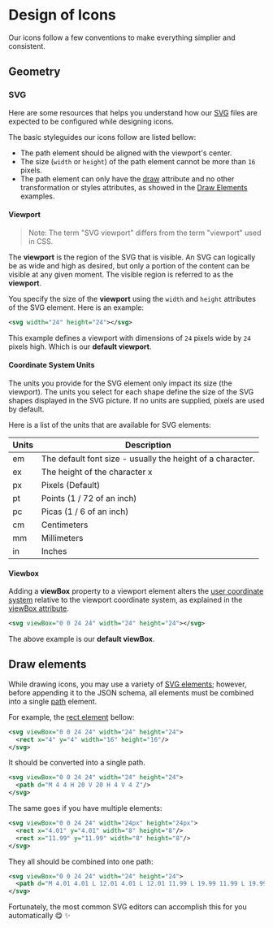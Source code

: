 # Design of Icons

Our icons follow a few conventions to make everything simplier and consistent.

## Geometry

### SVG

Here are some resources that helps you understand how our [SVG](https://developer.mozilla.org/en-US/docs/Web/SVG) files are expected to be configured while designing icons.

The basic styleguides our icons follow are listed bellow:

- The path element should be aligned with the viewport's center.
- The size (`width` or `height`) of the path element cannot be more than `16` pixels.
- The path element can only have the [draw](https://developer.mozilla.org/en-US/docs/Web/SVG/Attribute/d) attribute and no other transformation or styles attributes, as showed in the [Draw Elements](#draw-elements) examples.

#### Viewport

> Note: The term "SVG viewport" differs from the term "viewport" used in CSS.

The **viewport** is the region of the SVG that is visible. An SVG can logically be as wide and high as desired, but only a portion of the content can be visible at any given moment. The visible region is referred to as the **viewport**.

You specify the size of the **viewport** using the `width` and `height` attributes of the SVG element. Here is an example:

```svg
<svg width="24" height="24"></svg>
```

This example defines a viewport with dimensions of `24` pixels wide by `24` pixels high. Which is our **default viewport**.

#### Coordinate System Units

The units you provide for the SVG element only impact its size (the viewport). The units you select for each shape define the size of the SVG shapes displayed in the SVG picture. If no units are supplied, pixels are used by default.

Here is a list of the units that are available for SVG elements:

| Units | Description                                                |
| ----- | ---------------------------------------------------------- |
| em    | The default font size - usually the height of a character. |
| ex    | The height of the character x                              |
| px    | Pixels (Default)                                           |
| pt    | Points (1 / 72 of an inch)                                 |
| pc    | Picas (1 / 6 of an inch)                                   |
| cm    | Centimeters                                                |
| mm    | Millimeters                                                |
| in    | Inches                                                     |

#### Viewbox

Adding a **viewBox** property to a viewport element alters the [user coordinate system](https://www.w3.org/TR/SVG2/coords.html#InitialCoordinateSystem) relative to the viewport coordinate system, as explained in the [viewBox attribute](https://www.w3.org/TR/SVG2/coords.html#ViewBoxAttribute).

```svg
<svg viewBox="0 0 24 24" width="24" height="24"></svg>
```

The above example is our **default viewBox**.

## Draw elements

While drawing icons, you may use a variety of [SVG elements](https://developer.mozilla.org/en-US/docs/Web/SVG/Element); however, before appending it to the JSON schema, all elements must be combined into a single [path](https://developer.mozilla.org/en-US/docs/Web/SVG/Element/path) element.

For example, the [rect element](https://developer.mozilla.org/en-US/docs/Web/SVG/Element/rect) bellow:

```svg
<svg viewBox="0 0 24 24" width="24" height="24">
  <rect x="4" y="4" width="16" height="16"/>
</svg>
```

It should be converted into a single path.

```svg
<svg viewBox="0 0 24 24" width="24" height="24">
  <path d="M 4 4 H 20 V 20 H 4 V 4 Z"/>
</svg>
```

The same goes if you have multiple elements:

```svg
<svg viewBox="0 0 24 24" width="24px" height="24px">
  <rect x="4.01" y="4.01" width="8" height="8"/>
  <rect x="11.99" y="11.99" width="8" height="8"/>
</svg>
```

They all should be combined into one path:

```svg
<svg viewBox="0 0 24 24" width="24" height="24">
  <path d="M 4.01 4.01 L 12.01 4.01 L 12.01 11.99 L 19.99 11.99 L 19.99 19.99 L 11.99 19.99 L 11.99 12.01 L 4.01 12.01 Z"/>
</svg>
```

Fortunately, the most common SVG editors can accomplish this for you automatically 😋 ✨
